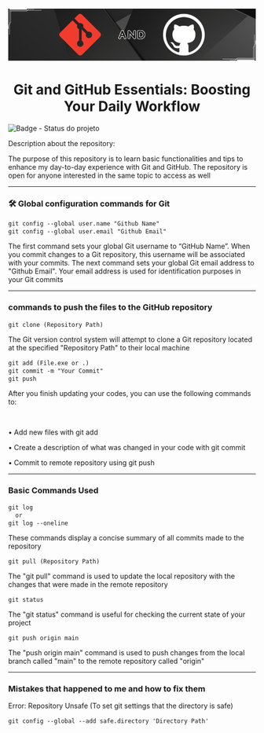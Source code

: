 <p align="center">
  <img src="https://github.com/GabrielSoaresCeravolo/Git-and-Github/blob/main/Git-and-Github.png" alt="Capa do Repositório">
</p>

<h1 align="center"> Git and GitHub Essentials: Boosting Your Daily Workflow </h1>

![Badge - Status do projeto](http://img.shields.io/static/v1?label=STATUS&message=EM%20DESENVOLVIMENTO&color=yellow&style=for-the-badge)

Description about the repository: 

The purpose of this repository is to learn basic functionalities and tips to enhance my day-to-day experience with Git and GitHub. The repository is open for anyone interested in the same topic to access as well

<hr>

<h3> 🛠️ Global configuration commands for Git </h3>

```
git config --global user.name "Github Name"
git config --global user.email "Github Email"
```

The first command sets your global Git username to “GitHub Name”. When you commit changes to a Git repository, this username will be associated with your commits. The next command sets your global Git email address to "Github Email". Your email address is used for identification purposes in your Git commits

<hr>

<h3> commands to push the files to the GitHub repository </h3>

```
git clone (Repository Path)
```
The Git version control system will attempt to clone a Git repository located at the specified "Repository Path" to their local machine

```
git add (File.exe or .)
git commit -m "Your Commit"
git push
```
After you finish updating your codes, you can use the following commands to:

<br>

• Add new files with git add

• Create a description of what was changed in your code with git commit

• Commit to remote repository using git push

<hr>

<h3> Basic Commands Used </h3>

```
git log
  or
git log --oneline
```

These commands display a concise summary of all commits made to the repository

```
git pull (Repository Path)
```
The "git pull" command is used to update the local repository with the changes that were made in the remote repository


```
git status
```

The "git status" command is useful for checking the current state of your project

```
git push origin main
```

The "push origin main" command is used to push changes from the local branch called "main" to the remote repository called "origin"

<hr>

<h3> Mistakes that happened to me and how to fix them </h3>

Error: Repository Unsafe (To set git settings that the directory is safe)

```
git config --global --add safe.directory 'Directory Path'
```
